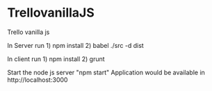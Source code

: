# TrellovanillaJS
Trello vanilla js 

In Server run 1) npm install 2) babel ./src -d dist


In client run 1) npm install 2) grunt

Start the node js server "npm start"
Application would be available in http://localhost:3000
